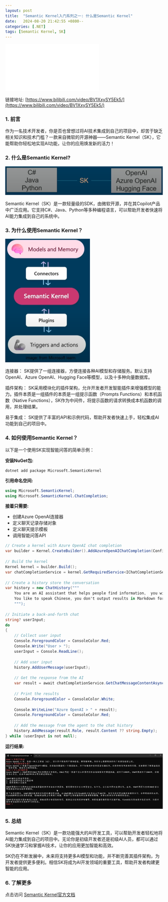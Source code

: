```yaml
---
layout: post
title:  "Semantic Kernel入门系列之一: 什么是Semantic Kernel"
date:   2024-08-20 21:42:55 +0800--
categories: [.NET]
tags: [Semantic Kernel, SK]  
---
```


<iframe src="//player.bilibili.com/player.html?isOutside=true&aid=113366936851935&bvid=BV1XxySY5Ek5&cid=26454265629&p=1" scrolling="no" border="0" frameborder="no" framespacing="0" allowfullscreen="true" class="bilibili"> </iframe>

链接地址: [https://www.bilibili.com/video/BV1XxySY5Ek5/](https://www.bilibili.com/video/BV1XxySY5Ek5/)

### 1. 前言

作为一名技术开发者，你是否也曾想过将AI技术集成到自己的项目中，却苦于缺乏相关知识和技术门槛？一款来自微软的开源神器——Semantic Kernel（SK），它能帮助你轻松地实现AI功能，让你的应用焕发新的活力！

### 2. 什么是Semantic Kernel?

![What's Semantic Kernel](/assets/imgs/SK01-WhatIsSK.png)

Semantic Kernel（SK）是一款轻量级的SDK，由微软开源，并在其Copilot产品中广泛应用。它支持C#、Java、Python等多种编程语言，可以帮助开发者快速将AI能力集成到自己的系统中。

### 3. 为什么使用Semantic Kernel？

![Why Semantic Kernel](/assets/imgs/SK01-WhySK.png)

连接器： SK提供了一组连接器，方便连接各种AI模型和存储服务。默认支持OpenAI、Azure OpenAI、Hugging Face等模型，以及十多种向量数据库。

插件架构： SK采用模块化的插件架构，允许开发者开发智能插件来增强模型的能力。插件本质是一组插件的本质是一组提示函数（Prompts Functions）和本机函数（Native Functions），SK作为中间件，将提示函数的请求转换成本机函数的调用，并处理结果。

易于集成： SK提供了丰富的API和示例代码，帮助开发者快速上手，轻松集成AI功能到自己的项目中。

### 4. 如何使用Semantic Kernel？

以下是一个使用SK实现智能问答的简单示例：

**安装NuGet包:**

```
dotnet add package Microsoft.SemanticKernel
```

**引用命名空间:**

``` C#
using Microsoft.SemanticKernel;
using Microsoft.SemanticKernel.ChatCompletion;
```

**接着只需要:**

- 创建Azure OpenAI连接器
- 定义聊天记录存储对象
- 定义聊天提示模板
- 调用智能问答API
  
``` C#
// Create a kernel with Azure OpenAI chat completion
var builder = Kernel.CreateBuilder().AddAzureOpenAIChatCompletion(Config.DEPLOYMENT_NAME, Config.ENDPOINT, Config.API_KEY);

// Build the kernel
Kernel kernel = builder.Build();
var chatCompletionService = kernel.GetRequiredService<IChatCompletionService>();

// Create a history store the conversation
var history = new ChatHistory("""
    You are an AI assistant that helps people find information,  you will provide all the detailed information.
    You like to speak Chinese, you don't output results in Markdown format.
    """);

// Initiate a back-and-forth chat
string? userInput;
do
{
    // Collect user input
    Console.ForegroundColor = ConsoleColor.Red;
    Console.Write("User > ");
    userInput = Console.ReadLine();

    // Add user input
    history.AddUserMessage(userInput);

    // Get the response from the AI
    var result = await chatCompletionService.GetChatMessageContentAsync(history, null, kernel);

    // Print the results
    Console.ForegroundColor = ConsoleColor.White;

    Console.WriteLine("Azure OpenAI > " + result);
    Console.ForegroundColor = ConsoleColor.Red;

    // Add the message from the agent to the chat history
    history.AddMessage(result.Role, result.Content ?? string.Empty);
} while (userInput is not null);
```

**运行结果:**

![alt text](/assets/imgs/SK01-QA.png)

### 5. 总结

Semantic Kernel（SK）是一款功能强大的AI开发工具，可以帮助开发者轻松地将AI能力集成到自己的项目中。无论你是初级开发者还是初级AI人员，都可以通过SK快速学习和掌握AI技术，让你的应用更加智能和高效。

SK仍在不断发展中，未来将支持更多AI模型和功能，并不断完善其插件架构，为开发者提供更多便利。相信SK将成为AI开发领域的重要工具，帮助开发者构建更智能的应用。

### 6. 了解更多

点击访问 [Semantic Kernel官方文档](https://learn.microsoft.com/zh-cn/semantic-kernel/overview/?wt.mc_id=MVP_324329)
